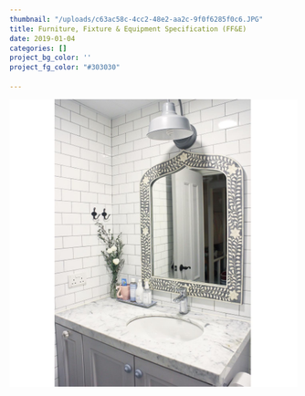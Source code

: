 ```yaml
---
thumbnail: "/uploads/c63ac58c-4cc2-48e2-aa2c-9f0f6285f0c6.JPG"
title: Furniture, Fixture & Equipment Specification (FF&E)
date: 2019-01-04
categories: []
project_bg_color: ''
project_fg_color: "#303030"

---
```

![](/uploads/b9113285-6d70-4e72-85ca-4bdd80b5ccb1.JPG)